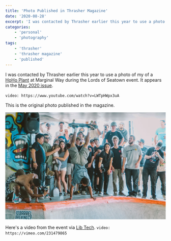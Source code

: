 ```yaml
---
title: 'Photo Published in Thrasher Magazine'
date: '2020-08-28'
excerpt: 'I was contacted by Thrasher earlier this year to use a photo of my of a HoHo Plant at Marginal Way during the Lords of Seatown event. It appears in the May 2020 issue.'
categories:
    - 'personal'
    - 'photography'
tags:
    - 'thrasher'
    - 'thrasher magazine'
    - 'published'
---
```


I was contacted by Thrasher earlier this year to use a photo of my of a [HoHo Plant](https://en.wikipedia.org/wiki/Freestyle_skateboarding_tricks#Street_Plant) at Marginal Way during the Lords of Seatown event. It appears in the [May 2020 issue](https://shop.thrashermagazine.com/magazines/back-issues/2020-back-issues/current-issue-thrasher-magazine-may-2020.html).

`video: https://www.youtube.com/watch?v=LWTpHWpx3uA`

This is the original photo published in the magazine.

![HoHo Plant published in Thrasher Magazine](./lords-of-seatown.webp)

Here's a video from the event via [Lib Tech](https://www.lib-tech.com/blog/2017/08/29/lords-seatown-2017/).
`video: https://vimeo.com/231479865`
